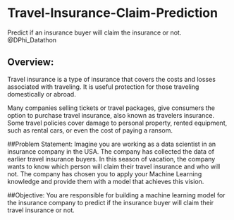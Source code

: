 # Travel-Insurance-Claim-Prediction
Predict if an insurance buyer will claim the insurance or not. @DPhi_Datathon

## Overview:
Travel insurance is a type of insurance that covers the costs and losses associated with traveling. It is useful protection for those traveling domestically or abroad.

Many companies selling tickets or travel packages, give consumers the option to purchase travel insurance, also known as travelers insurance. Some travel policies cover damage to personal property, rented equipment, such as rental cars, or even the cost of paying a ransom. 

##Problem Statement:
Imagine you are working as a data scientist in an insurance company in the USA. The company has collected the data of earlier travel insurance buyers. In this season of vacation, the company wants to know which person will claim their travel insurance and who will not. The company has chosen you to apply your Machine Learning knowledge and provide them with a model that achieves this vision.

##Objective:
You are responsible for building a machine learning model for the insurance company to predict if the insurance buyer will claim their travel insurance or not.


